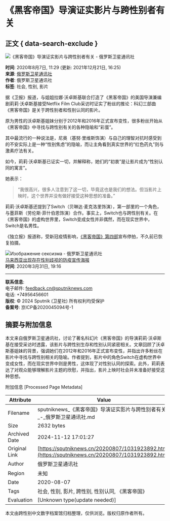 # 《黑客帝国》导演证实影片与跨性别者有关

## 正文 { data-search-exclude }


![《黑客帝国》导演证实影片与跨性别者有关 - 俄罗斯卫星通讯社](https://cdn.sputniknews.cn/img/103028/81/1030288167_23:0:1177:649_600x0_80_0_0_09eac2f8e7ff709255466db3ec8a4719.jpg.webp)

**时间**: 2020年8月7日, 11:29 (更新: 2021年12月21日, 16:25)  
**来源**: [俄罗斯卫星通讯社](https://sputniknews.cn/20200807/1031923892.html)  
**作者**: 俄罗斯卫星通讯社  
**标签**: 社会, 性别, 影片

据《卫报》报道，与姐姐拉娜·沃卓斯基联合打造了《黑客帝国》的美国导演兼编剧莉莉·沃卓斯基接受Netflix Film Club采访时证实了粉丝的推论：科幻三部曲《黑客帝国》是关于跨性别者和性别认同的影片。  

原为男性的沃卓斯基姐妹分别于2012年和2016年正式宣布变性，很多粉丝开始从《黑客帝国》中寻找与跨性别有关的各种隐喻和“彩蛋”。  

其中最流行的一种说法是，尼奥（基努·里维斯饰演）与自己的理智对抗时感受到的不安实际上是一种“性别焦虑”的隐喻，而让主角看到真实世界的“红色药丸”则与激素疗法有关。  

如今，莉莉·沃卓斯基已证实一切，并解释称，她们的“初衷”是让影片成为“性别认同的寓言”。  

她表示：

> “我很高兴，很多人注意到了这一切，毕竟这也是我们的想法。但当影片上映时，这个世界并没有做好接受这种思想的准备。”  

莉莉·沃卓斯基还提到了Switch（贝琳达·麦克洛里饰演），第一部里的一个角色，与墨菲斯（劳伦斯·菲什伯恩饰演）合作。事实上，Switch也与跨性别有关。在《黑客帝国》的虚构世界里，Switch变成女性并非偶然，而在现实世界中，Switch是名男性。  

《独立报》报道称，受新冠疫情影响，[《黑客帝国》第四部](http://sputniknews.cn/entertainment/20200603/1031567180.html)宣布停拍，不久前已恢复拍摄。  

![Изображение сексизма  - 俄罗斯卫星通讯社](https://cdn.sputniknews.cn/img/102785/85/1027858505_0:74:1999:953_600x0_80_0_0_4c89685c7eeea9d467e208a8dde58af8.jpg.webp)  
[马来西亚出现存在性别歧视的防疫宣传海报](/20200331/1031125020.html "马来西亚出现存在性别歧视的防疫宣传海报")  
**时间**: 2020年3月31日, 19:16

---

**联系信息**:  
电子邮件: feedback.cn@sputniknews.com  
电话: +74956456601  
**版权**: © 2024 Sputnik (卫星社) 所有权利均受保护  
**备案号**: 京ICP备2020045094号-1  

## 摘要与附加信息

<!-- tcd_abstract -->
本文来自俄罗斯卫星通讯社，讨论了著名科幻片《黑客帝国》的导演莉莉·沃卓斯基在接受采访时透露，该影片与跨性别生存和性别认同紧密相关。文章回顾了沃卓斯基姐妹的背景，强调她们在2012年和2016年正式宣布变性，并指出许多粉丝在影片中寻找与跨性别相关的隐喻。作者提到，影片中的角色Switch在虚构世界中变成女性，而在现实世界中则是男性，这体现了对性别认同的探索。此外，莉莉表达了对观众能够理解影片主题的欣慰，并指出，影片上映时社会并未准备好接受这种思想。
<!-- tcd_abstract_end -->

附加信息 [Processed Page Metadata]

| Attribute       | Value                                  |
|-----------------|----------------------------------------|
| Filename        | sputniknews_《黑客帝国》导演证实影片与跨性别者有关_-_俄罗斯卫星通讯社.md                             |
| Size            | 2632 bytes                           |
| Archived Date   | 2024-11-12 17:01:27                             |
| Original Link   | [https://sputniknews.cn/20200807/1031923892.html](https://sputniknews.cn/20200807/1031923892.html)                       |
| Author          | 俄罗斯卫星通讯社                               |
| Region          | 未知                               |
| Date            | 2020-08-07                                 |
| Tags            | 社会, 性别, 影片, 跨性别, 性别认同, 《黑客帝国》                                 |
| Evaluation            | [Unknown type(update needed)]                                 |
<!-- tcd_table_end -->

本文由跨性别中文数字档案馆归档整理，仅供浏览。版权归原作者所有。
